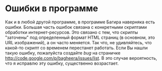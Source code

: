 # Ошибки в программе #

Как и в любой другой программе, в программе Багира наверняка есть ошибки. Большая часть ошибок связана с конкретными скриптами обработки интернет-ресурсов. Это связано с тем, что скрипты "заточены" под определенный формат HTML страниц (в основном, это URL изображений), а он часто меняется. Так что, не удивляйтесь, что какой-то скрипт со временем перестанет работать. Если Вы нашли такую ошибку, пожалуйста создайте _bug_ на страничке http://code.google.com/p/bagheera/issues/list. В это случае вероятность, что я исправлю эту ошибку, существенно возрастает.